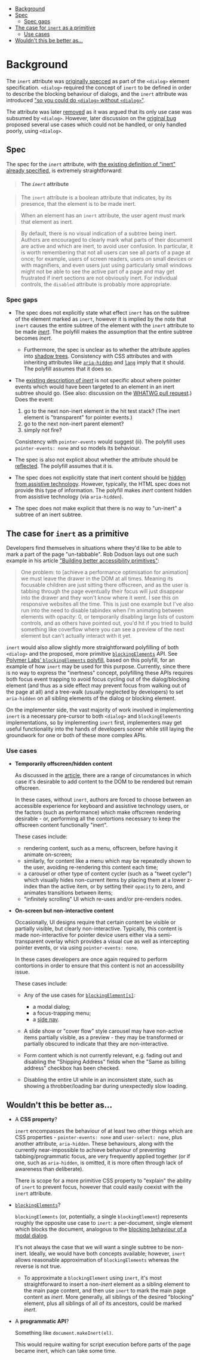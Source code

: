 - [Background](#background)
- [Spec](#spec)
  * [Spec gaps](#spec-gaps)
- [The case for `inert` as a primitive](#the-case-for-inert-as-a-primitive)
  * [Use cases](#use-cases)
- [Wouldn't this be better as...](#wouldnt-this-be-better-as)

# Background

The `inert` attribute was [originally specced](https://github.com/whatwg/html/commit/2fb24fcf) as part of the `<dialog>` element specification.
 `<dialog>` required the concept of `inert` to be defined in order to describe the blocking behaviour of dialogs,
and the `inert` attribute was introduced ["so you could do `<dialog>` without `<dialog>`"](https://www.w3.org/Bugs/Public/show_bug.cgi?id=24983#c1).

The attribute was later [removed](https://github.com/whatwg/html/commit/5ddfc78b1f82e86cc202d72ccc752a0e15f1e4ad) as it was argued that its only use case was subsumed by `<dialog>`. However, later discussion on the [original bug](https://www.w3.org/Bugs/Public/show_bug.cgi?id=24983) proposed several use cases which could not be handled, or only handled poorly, using `<dialog>`.

## Spec

The spec for the `inert` attribute,
with [the existing definition of "inert" already specified](https://html.spec.whatwg.org/multipage/interaction.html#inert),
is extremely straightforward:

>  <h4>The <dfn title="attr-inert"><code>inert</code></dfn> attribute</h4>

>  <p>The <code title="attr-inert">inert</code> attribute is a
>  <span>boolean attribute</span> that indicates, by its presence, that
>  the element is to be made <span>inert</span>.</p>

>  <div class="impl">

>  <p>When an element has an <code title="attr-inert">inert</code>
>  attribute, the user agent must mark that element as
>  <span>inert</span>.</p>

>  </div>

>  <p class="note">By default, there is no visual indication of a
>  subtree being inert. Authors are encouraged to clearly mark what
>  parts of their document are active and which are inert, to avoid
>  user confusion. In particular, it is worth remembering that not all
>  users can see all parts of a page at once; for example, users of
>  screen readers, users on small devices or with magnifiers, and even
>  users just using particularly small windows might not be able to see
>  the active part of a page and may get frustrated if inert sections
>  are not obviously inert. For individual controls, the <code
>  title="attr-input-disabled">disabled</code> attribute is probably
>  more appropriate.</p>

### Spec gaps

- The spec does not explicitly state what effect `inert` has on the subtree of the element marked as `inert`,
however it is implied by the note that `inert` causes the entire subtree of the element with the `inert` attribute to be made [_inert_](https://html.spec.whatwg.org/multipage/interaction.html#inert).
The polyfill makes the assumption that the entire subtree becomes _inert_.
  - Furthermore, the spec is unclear as to whether the attribute applies into [shadow trees](https://dom.spec.whatwg.org/#concept-shadow-tree).
  Consistency with CSS attributes and with inheriting attributes like [`aria-hidden`](https://www.w3.org/TR/wai-aria/#aria-hidden) and [`lang`](https://html.spec.whatwg.org/multipage/dom.html#the-lang-and-xml:lang-attributes) imply that it should.
  The polyfill assumes that it does so.
- The [existing description of _inert_](https://html.spec.whatwg.org/multipage/interaction.html#inert) is not specific about where pointer events which would have been targeted to an element in an inert subtree should go.
  (See also: discussion on the [WHATWG pull request](https://github.com/whatwg/html/pull/1474).)
  Does the event:

  1. go to the next non-inert element in the hit test stack?
(The inert element is "transparent" for pointer events.)
  2. go to the next non-inert parent element?
  3. simply not fire?

  Consistency with `pointer-events` would suggest (ii). The polyfill uses `pointer-events: none` and so models its behaviour.
- The spec is also not explicit about whether the attribute should be [reflected](https://html.spec.whatwg.org/multipage/common-dom-interfaces.html#reflecting-content-attributes-in-idl-attributes). The polyfill assumes that it is.
- The spec does not explicitly state that inert content should be [hidden from assistive technology](https://www.w3.org/WAI/PF/aria-implementation/#exclude_elements2).
However, typically, the HTML spec does not provide this type of information. The polyfill makes _inert_ content hidden from assistive technology (via `aria-hidden`).
- The spec does not make explicit that there is no way to "un-inert" a subtree of an inert subtree.

## The case for `inert` as a primitive

Developers find themselves in situations where they'd like to be able to mark a part of the page "un-tabbable".
Rob Dodson lays out one such example in his article ["Building better accessibility primitives"](https://robdodson.me/building-better-accessibility-primitives/#problem2disablingtabindex):

> One problem: to [achieve a performance optimisation for animation] we must leave the drawer in the DOM at all times.
> Meaning its focusable children are just sitting there offscreen,
> and as the user is tabbing through the page eventually their focus will just disappear into the drawer and they won't know where it went.
> I see this on responsive websites all the time.
> This is just one example but I've also run into the need to disable tabindex when I'm animating between elements with opacity: 0,
> or temporarily disabling large lists of custom controls,
> and as others have pointed out,
> you'd hit if you tried to build something like coverflow where you can see a preview of the next element but can't actually interact with it yet.

`inert` would also allow slightly more straightforward polyfilling of both `<dialog>`
and the proposed, more primitive 
[`blockingElements`](https://github.com/whatwg/html/issues/897) 
API.
See 
[Polymer Labs' `blockingElements` polyfill](https://github.com/PolymerLabs/blockingElements/blob/master/demo/index.html), 
based on this polyfill,
for an example of how `inert` may be used for this purpose.
Currently, since there is no way to express the "inertness" concept,
polyfilling these APIs requires both focus event trapping
to avoid focus cycling out of the dialog/blocking element
(and thus as a side effect may prevent focus from walking out of the page at all)
and a tree-walk
(usually neglected by developers)
to set `aria-hidden` on all sibling elements of the dialog or blocking element.

On the implementer side,
the vast majority of work involved in implementing `inert` is a necessary pre-cursor to both `<dialog>` and `blockingElements` implementations,
so by implementing `inert` first,
implementers may get useful functionality into the hands of developers sooner while still laying the groundwork for one or both of these more complex APIs.

### Use cases

- **Temporarily offscreen/hidden content**

  As discussed in the [article](https://robdodson.me/building-better-accessibility-primitives/#problem2disablingtabindex),
  there are a range of circumstances in which case it's desirable to add content to the DOM to be rendered but remain offscreen.

  In these cases, without `inert`, authors are forced to choose between
  an accessible experience for keyboard and assistive technology users,
  or the factors (such as performance) which make offscreen rendering desirable -
  or, performing all the contortions necessary to keep the offscreen content functionally "inert".

  These cases include:

  + rendering content, such as a menu, offscreen, before having it animate on-screen;
  + similarly, for content like a menu which may be repeatedly shown to the user,
  avoiding re-rendering this content each time;
  + a carousel or other type of content cycler (such as a "tweet cycler")
  which visually hides non-current items by placing them at a lower z-index than the active item,
  or by setting their `opacity` to zero,
  and animates transitions between items;
  + "infinitely scrolling" UI which re-uses and/or pre-renders nodes.

- **On-screen but non-interactive content**

  Occasionally, UI designs require that certain content be visible or partially visible,
  but clearly non-interactive.
  Typically, this content is made non-interactive for pointer device users
  either via a semi-transparent overlay which provides a visual cue as well as intercepting pointer events,
  or via using `pointer-events: none`.

  In these cases developers are once again required to perform contortions in order to ensure that this content is not an accessibility issue.

  These cases include:

  + Any of the use cases for [`blockingElement[s]`](https://github.com/whatwg/html/issues/897):
    * a modal dialog;
    * a focus-trapping menu;
    * a [side nav](https://material.io/design/components/navigation-drawer.html).

  + A slide show or "cover flow" style carousel may have non-active items partially visible,
  as a preview -
  they may be transformed or partially obscured to indicate that they are non-interactive.

  + Form content which is not currently relevant,
  e.g. fading out and disabling the "Shipping Address" fields when the "Same as billing address" checkbox has been checked.

  + Disabling the entire UI while in an inconsistent state,
  such as showing a throbber/loading bar during unexpectedly slow loading.

## Wouldn't this be better as...

- A **CSS property**?

  `inert` encompasses the behaviour of at least two other things which are CSS properties -
  `pointer-events: none` and `user-select: none`, plus another attribute, `aria-hidden`.
  These behaviours, along with the currently near-impossible to achieve behaviour of preventing tabbing/programmatic focus, are very frequently applied together
  (or if one, such as `aria-hidden`, is omitted, it is more often through lack of awareness than deliberate).

  There is scope for a more primitive CSS property to "explain" the ability of `inert` to prevent focus, however that could easily coexist with the `inert` attribute.

- [`blockingElements`](https://github.com/whatwg/html/issues/897)?

  `blockingElements` (or, potentially, a single `blockingElement`) represents roughly the opposite use case to `inert`:
  a per-document, single element which blocks the document, analogous to the [blocking behaviour of a modal dialog](https://html.spec.whatwg.org/multipage/interaction.html#blocked-by-a-modal-dialog).

  It's not always the case that we will want a single subtree to be non-inert. Ideally, we would have both concepts available;
  however, `inert` allows reasonable approximation of `blockingElements` whereas the reverse is not true.
  - To approximate a `blockingElement` using `inert`, it's most straightforward to insert a non-_inert_ element as a sibling element to the main page content, and then use `inert` to mark the main page content as _inert_.
    More generally, all siblings of the desired "blocking" element, plus all siblings of all of its ancestors, could be marked _inert_.

- A **programmatic API**?

  Something like `document.makeInert(el)`.

  This would require waiting for script execution before parts of the page became inert, which can take some time.

